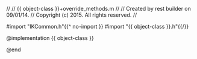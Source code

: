 //
//  {{ object-class }}+override_methods.m
//
//  Created by rest builder on 09/01/14.
//  Copyright (c) 2015. All rights reserved.
//

#import "IKCommon.h"{{^ no-import }}
#import "{{ object-class }}.h"{{/}}

@implementation {{ object-class }}

@end
